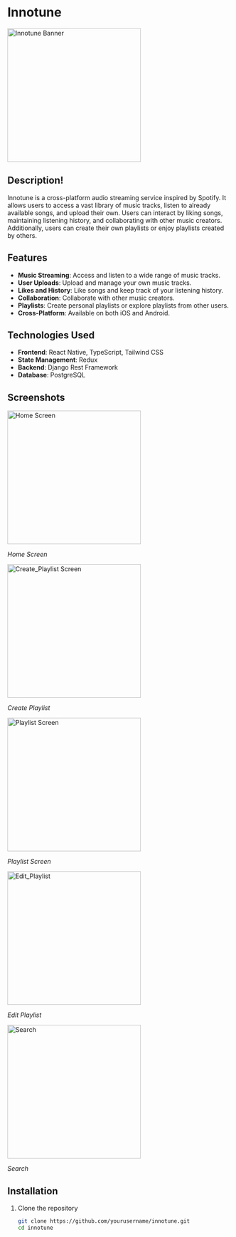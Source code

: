 # Innotune

<img src="https://github.com/manansood60/Innotune/assets/27049693/c931b3df-e8e4-419a-8d35-eb49318bf3c1" alt="Innotune Banner" width="300">

## Description!


Innotune is a cross-platform audio streaming service inspired by Spotify. It allows users to access a vast library of music tracks, listen to already available songs, and upload their own. Users can interact by liking songs, maintaining listening history, and collaborating with other music creators. Additionally, users can create their own playlists or enjoy playlists created by others.

## Features

- **Music Streaming**: Access and listen to a wide range of music tracks.
- **User Uploads**: Upload and manage your own music tracks.
- **Likes and History**: Like songs and keep track of your listening history.
- **Collaboration**: Collaborate with other music creators.
- **Playlists**: Create personal playlists or explore playlists from other users.
- **Cross-Platform**: Available on both iOS and Android.

## Technologies Used

- **Frontend**: React Native, TypeScript, Tailwind CSS
- **State Management**: Redux
- **Backend**: Django Rest Framework
- **Database**: PostgreSQL

## Screenshots


<img src="https://github.com/manansood60/Innotune/assets/27049693/b2b650a1-3bf4-464b-96d3-81f910fc0be3" alt="Home Screen" width="300">

*Home Screen*

<img src="https://github.com/manansood60/Innotune/assets/27049693/9890e572-6b87-4447-ab6f-b58b875c00d5" alt="Create_Playlist Screen" width="300">

*Create Playlist*

<img src="https://github.com/manansood60/Innotune/assets/27049693/92001c3a-3b4f-4e69-a56c-8a9af4e6d98c" alt="Playlist Screen" width="300">

*Playlist Screen*

<img src="https://github.com/manansood60/Innotune/assets/27049693/cbee688e-9ed4-4f3a-b62a-cbb4d31cd89e" alt="Edit_Playlist" width="300">

*Edit Playlist*

<img src="https://github.com/manansood60/Innotune/assets/27049693/5aa47ae8-29aa-4c72-b776-61b6215cbbab" alt="Search" width="300">

*Search*

## Installation

1. Clone the repository
   ```bash
   git clone https://github.com/yourusername/innotune.git
   cd innotune
